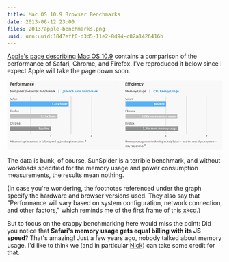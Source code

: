 ```yaml
---
title: Mac OS 10.9 Browser Benchmarks
date: 2013-06-12 23:00
files: 2013/apple-benchmarks.png
uuid: urn:uuid:1847eff0-d3d5-11e2-8d94-c82a1426416b
---
```


[Apple's page describing Mac OS 10.9][apple] contains a comparison of the
performance of Safari, Chrome, and Firefox.  I've reproduced it below since I
expect Apple will take the page down soon.

![Apple's browser benchmark results](2013/apple-benchmarks.png)

The data is bunk, of course.  SunSpider is a terrible benchmark, and without
workloads specified for the memory usage and power consumption measurements,
the results mean nothing.

(In case you're wondering, the footnotes referenced under the graph specify the
hardware and browser versions used.  They also say that "Performance will vary
based on system configuration, network connection, and other factors," which
reminds me of the first frame of [this xkcd][xkcd].)

But to focus on the crappy benchmarking here would miss the point: Did you
notice that **Safari's memory usage gets equal billing with its JS speed**?
That's amazing!  Just a few years ago, nobody talked about memory usage.  I'd
like to think we (and in particular [Nick][]) can take some credit for that.

[apple]: http://www.apple.com/osx/preview/#safari
[xkcd]: http://xkcd.com/870/
[Nick]: http://blog.mozilla.org/nnethercote/
